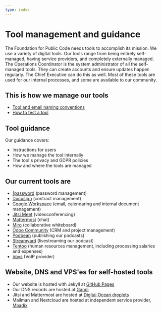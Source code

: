 ```yaml
---
type: index
---
```


# Tool management and guidance

The Foundation for Public Code needs tools to accomplish its mission. We use a variety of digital tools. Our tools range from being entirely self-managed, having service providers, and completely externally managed. The Operations Coordinator is the system administrator of all the self-managed tools. They can create accounts and ensure updates happen regularly. The Chief Executive can do this as well. Most of these tools are used for our internal processes, and some are available to our community.

## This is how we manage our tools

* [Tool and email naming conventions](tool-and-email-naming-conventions.md)
* [How to test a tool](tool-testing.md)

## Tool guidance

Our guidance covers:

* Instructions for users
* How we manage the tool internally
* The tool's privacy and GDPR policies
* How and where the tools are managed

## Our current tools are

* [1password](1password.md) (password management)
* [Docusign](docusign.md) (contract management)
* [Google Workspace](google-workspace.md) (email, calendaring and internal document management)
* [Jitsi Meet](jitsi-meet.md) (videoconferencing)
* [Mattermost](mattermost.md) (chat)
* [Miro](miro.md) (collaborative whiteboard)
* [Odoo Community](odoo.md) (CRM and project management)
* [Podbean](podbean.md) (publishing our podcasts)
* [Streamyard](streamyard.md) (livestreaming our podcast)
* [Tentoo](tentoo.md) (human resources management, including processing salaries and expenses)
* [Voys](voys.md) (VoIP provider)

## Website, DNS and VPS'es for self-hosted tools

* Our website is hosted with Jekyll at [GitHub Pages](https://pages.github.com/)
* Our DNS records are hosted at [Gandi](https://www.gandi.net/en)
* Jitsi and Mattermost are hosted at [Digital Ocean droplets](https://www.digitalocean.com/)
* Mailman and Nextcloud are hosted at independent service provider, [Maadix](https://maadix.net/)
